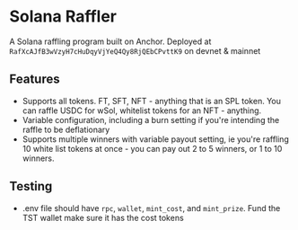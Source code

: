# Solana Raffler

A Solana raffling program built on Anchor. Deployed at `RafXcAJfB3wVzyH7cHuDqyVjYeQ4Qy8RjQEbCPvttK9` on devnet & mainnet

## Features

- Supports all tokens. FT, SFT, NFT - anything that is an SPL token. You can raffle USDC for wSol, whitelist tokens for an NFT - anything.
- Variable configuration, including a burn setting if you're intending the raffle to be deflationary
- Supports multiple winners with variable payout setting, ie you're raffling 10 white list tokens at once - you can pay out 2 to 5 winners, or 1 to 10 winners.

## Testing

- .env file should have `rpc`, `wallet`, `mint_cost`, and `mint_prize`. Fund the TST wallet make sure it has the cost tokens
